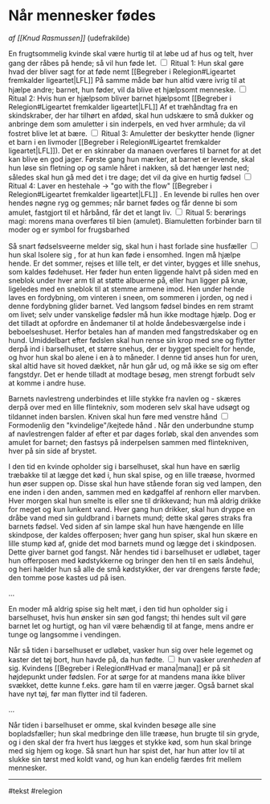            

# Når mennesker fødes
*af [[Knud Rasmussen]]* (udefrakilde)


<label class="ob-comment" title="" style=""> En frugtsommelig kvinde skal være hurtig til at løbe ud af hus og telt, hver gang der råbes på hende; så vil hun føde let. <input type="checkbox"> <span style=""> Ritual 1: Hun skal gøre hvad der bliver sagt for at føde nemt [[Begreber i Relegion#Ligeartet fremkalder ligeartet|LFL]] </span></label> <label class="ob-comment" title="" style="">  På samme måde bør hun altid være ivrig til at hjælpe andre; barnet, hun føder, vil da blive et hjælpsomt menneske. <input type="checkbox"> <span style=""> Ritual 2: Hvis hun er hjælpsom bliver barnet hjælpsomt [[Begreber i Relegion#Ligeartet fremkalder ligeartet|LFL]] </span></label> <label class="ob-comment" title="" style=""> Af et træhåndtag fra en skindskraber, der har tilhørt en afdød, skal hun udskære to små dukker og anbringe dem som amuletter i sin inderpels, en ved hver armhule; da vil fostret blive let at bære. <input type="checkbox"> <span style=""> Ritual 3: Amuletter der beskytter hende (ligner et barn i en livmoder [[Begreber i Relegion#Ligeartet fremkalder ligeartet|LFL]]). Det er en skinraber da manaen overføres til barnet for at det kan blive en god jager. </span></label> <label class="ob-comment" title="" style=""> Første gang hun mærker, at barnet er levende, skal hun løse sin fletning op og samle håret i nakken, så det hænger løst ned; således skal hun gå med det i tre dage; det vil da give en hurtig fødsel <input type="checkbox"> <span style=""> Ritual 4: Laver en hestehale -> "go with the flow" [[Begreber i Relegion#Ligeartet fremkalder ligeartet|LFL]] </span></label>. <label class="ob-comment" title="" style=""> En levende bi rulles hen over hendes nøgne ryg og gemmes; når barnet fødes og får denne bi som amulet, fastgjort til et hårbånd, får det et langt liv. <input type="checkbox"> <span style=""> Ritual 5: berørings magi: morens mana overføres til bien (amulet). Biamuletten forbinder barn til moder og er symbol for frugsbarhed </span></label>

Så snart fødselsveerne melder sig, skal hun i hast<label class="ob-comment" title="" style="">  forlade sine husfæller <input type="checkbox"> <span style=""> hun skal Isolere sig  </span></label>, for at hun kan føde i ensomhed. Ingen må hjælpe hende. Er det sommer, rejses et lille telt, er det vinter, bygges et lille snehus, som kaldes fødehuset. Her føder hun enten liggende halvt på siden med en sneblok under hver arm til at støtte albuerne på, eller hun ligger på knæ, ligeledes med en sneblok til at stemme armene imod. Hen under hende laves en fordybning, om vinteren i sneen, om sommeren i jorden, og ned i denne fordybning glider barnet. Ved langsom fødsel bindes en rem stramt om livet; selv under vanskelige fødsler må hun ikke modtage hjælp. Dog er det tilladt at opfordre en åndemaner til at holde åndebesværgelse inde i beboelseshuset. Herfor betales han af manden med fangstredskaber og en hund. Umiddelbart efter fødslen skal hun rense sin krop med sne og flytter derpå ind i barselhuset, et større snehus, der er bygget specielt for hende, og hvor hun skal bo alene i en à to måneder. I denne tid anses hun for uren, skal altid have sit hoved dækket, når hun går ud, og må ikke se sig om efter fangstdyr. Det er hende tilladt at modtage besøg, men strengt forbudt selv at komme i andre huse.

Barnets navlestreng underbindes et lille stykke fra navlen og - skæres derpå over med en lille flintekniv, som moderen selv skal have udsøgt og tildannet inden barslen. Kniven skal hun føre med <label class="ob-comment" title="" style=""> venstre hånd <input type="checkbox"> <span style=""> Formodenlig den "kvindelige"/kejtede hånd </span></label>. Når den underbundne stump af navlestrengen falder af efter et par dages forløb, skal den anvendes som amulet for barnet; den fastsys på inderpelsen sammen med flintekniven, hver på sin side af brystet.

I den tid en kvinde opholder sig i barselhuset, skal hun have en særlig træbakke til at lægge det kød i, hun skal spise, og en lille træøse, hvormed hun øser suppen op. Disse skal hun have stående foran sig ved lampen, den ene inden i den anden, sammen med en kødgaffel af renhorn eller marvben. Hver morgen skal hun smelte is eller sne til drikkevand; hun må aldrig drikke for meget og kun lunkent vand. Hver gang hun drikker, skal hun dryppe en dråbe vand med sin guldbrand i barnets mund; dette skal gøres straks fra barnets fødsel. Ved siden af sin lampe skal hun have hængende en lille skindpose, der kaldes offerposen; hver gang hun spiser, skal hun skære en lille stump kød af, gnide det mod barnets mund og lægge det i skindposen. Dette giver barnet god fangst. Når hendes tid i barselhuset er udløbet, tager hun offerposen med kødstykkerne og bringer den hen til en sæls åndehul, og heri hælder hun så alle de små kødstykker, der var drengens første føde; den tomme pose kastes ud på isen.

…

En moder må aldrig spise sig helt mæt, i den tid hun opholder sig i barselhuset, hvis hun ønsker sin søn god fangst; thi hendes sult vil gøre barnet let og hurtigt, og han vil være behændig til at fange, mens andre er tunge og langsomme i vendingen.

<label class="ob-comment" title="" style=""> Når så tiden i barselhuset er udløbet, vasker hun sig over hele legemet og kaster det tøj bort, hun havde på, da hun fødte. <input type="checkbox"> <span style=""> hun vasker *urenheden* af sig. Kvindens [[Begreber i Relegion#Hvad er mana|mana]] er på sit højdepunkt under fødslen. For at sørge for at mandens mana ikke bliver svækket, dette kunne f.eks. gøre ham til en værre jæger. </span></label> Også barnet skal have nyt tøj, før man flytter ind til faderen.

…

Når tiden i barselhuset er omme, skal kvinden besøge alle sine bopladsfæller; hun skal medbringe den lille træøse, hun brugte til sin gryde, og i den skal der fra hvert hus lægges et stykke kød, som hun skal bringe med sig hjem og koge. Så snart hun har spist det, har hun atter lov til at slukke sin tørst med koldt vand, og hun kan endelig færdes frit mellem mennesker.

---
#tekst 
#relegion 